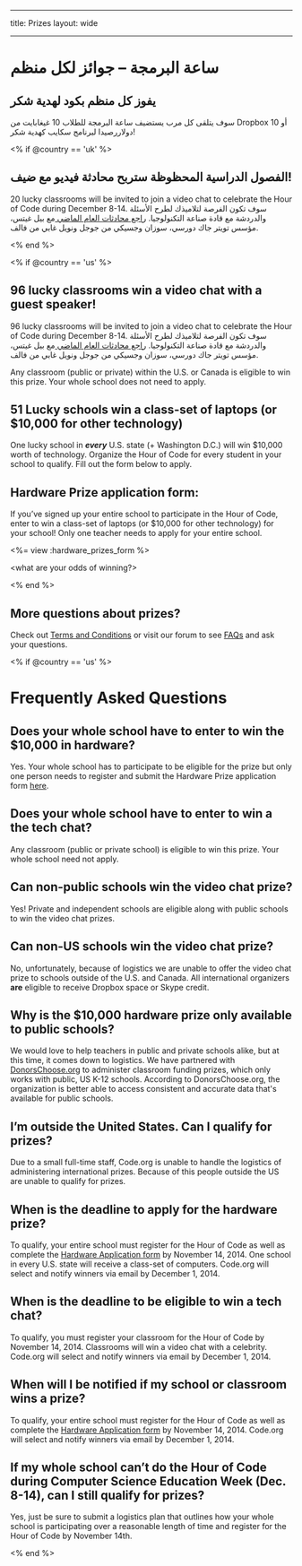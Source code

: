 * * *

title: Prizes layout: wide

* * *

# ساعة البرمجة – جوائز لكل منظم

## يفوز كل منظم بكود لهدية شكر

سوف يتلقى كل مرب يستضيف ساعة البرمجة للطلاب 10 غيغابايت من Dropbox أو 10 دولاررصيدا لبرنامج سكايب كهدية شكر!

<% if @country == 'uk' %>

## الفصول الدراسية المحظوظة ستربح محادثة فيديو مع ضيف!

20 lucky classrooms will be invited to join a video chat to celebrate the Hour of Code during December 8-14. سوف تكون الفرصة لتلاميذك لطرح الأسئلة والدردشة مع قادة صناعة التكنولوجيا. [راجع محادثات العام الماضي ](http://www.youtube.com/playlist?list=PLzdnOPI1iJNckJ81gRpJe5mR7imAHDl9a) مع بيل غيتس، مؤسس تويتر جاك دورسي، سوزان وجسيكي من جوجل ونويل غابي من فالف.

<% end %>

<% if @country == 'us' %>

## 96 lucky classrooms win a video chat with a guest speaker!

96 lucky classrooms will be invited to join a video chat to celebrate the Hour of Code during December 8-14. سوف تكون الفرصة لتلاميذك لطرح الأسئلة والدردشة مع قادة صناعة التكنولوجيا. [راجع محادثات العام الماضي ](http://www.youtube.com/playlist?list=PLzdnOPI1iJNckJ81gRpJe5mR7imAHDl9a) مع بيل غيتس، مؤسس تويتر جاك دورسي، سوزان وجسيكي من جوجل ونويل غابي من فالف.

Any classroom (public or private) within the U.S. or Canada is eligible to win this prize. Your whole school does not need to apply.

## 51 Lucky schools win a class-set of laptops (or $10,000 for other technology)

One lucky school in ***every*** U.S. state (+ Washington D.C.) will win $10,000 worth of technology. Organize the Hour of Code for every student in your school to qualify. Fill out the form below to apply.

## Hardware Prize application form:

If you’ve signed up your entire school to participate in the Hour of Code, enter to win a class-set of laptops (or $10,000 for other technology) for your school! Only one teacher needs to apply for your entire school.

<%= view :hardware_prizes_form %>

<what are your odds of winning?>

<see a list of all schools signed up for the hour code in your state. one public k-12 school every u.s. state will win class-set laptops.>

<% end %>

## More questions about prizes?

Check out [Terms and Conditions](<%= hoc_uri('/prizes-terms') %>) or visit our forum to see [FAQs](http://support.code.org) and ask your questions.

<% if @country == 'us' %>

# Frequently Asked Questions

## Does your whole school have to enter to win the $10,000 in hardware?

Yes. Your whole school has to participate to be eligible for the prize but only one person needs to register and submit the Hardware Prize application form [here](<%= hoc_uri('/prizes') %>).

## Does your whole school have to enter to win a the tech chat?

Any classroom (public or private school) is eligible to win this prize. Your whole school need not apply.

## Can non-public schools win the video chat prize?

Yes! Private and independent schools are eligible along with public schools to win the video chat prizes.

## Can non-US schools win the video chat prize?

No, unfortunately, because of logistics we are unable to offer the video chat prize to schools outside of the U.S. and Canada. All international organizers **are** eligible to receive Dropbox space or Skype credit.

## Why is the $10,000 hardware prize only available to public schools?

We would love to help teachers in public and private schools alike, but at this time, it comes down to logistics. We have partnered with [DonorsChoose.org](http://donorschoose.org) to administer classroom funding prizes, which only works with public, US K-12 schools. According to DonorsChoose.org, the organization is better able to access consistent and accurate data that's available for public schools.

## I’m outside the United States. Can I qualify for prizes?

Due to a small full-time staff, Code.org is unable to handle the logistics of administering international prizes. Because of this people outside the US are unable to qualify for prizes.

## When is the deadline to apply for the hardware prize?

To qualify, your entire school must register for the Hour of Code as well as complete the [Hardware Application form](<%= hoc_uri('/prizes') %>) by November 14, 2014. One school in every U.S. state will receive a class-set of computers. Code.org will select and notify winners via email by December 1, 2014.

## When is the deadline to be eligible to win a tech chat?

To qualify, you must register your classroom for the Hour of Code by November 14, 2014. Classrooms will win a video chat with a celebrity. Code.org will select and notify winners via email by December 1, 2014.

## When will I be notified if my school or classroom wins a prize?

To qualify, your entire school must register for the Hour of Code as well as complete the [Hardware Application form](<%= hoc_uri('/prizes') %>) by November 14, 2014. Code.org will select and notify winners via email by December 1, 2014.

## If my whole school can’t do the Hour of Code during Computer Science Education Week (Dec. 8-14), can I still qualify for prizes?

Yes, just be sure to submit a logistics plan that outlines how your whole school is participating over a reasonable length of time and register for the Hour of Code by November 14th.

<% end %>